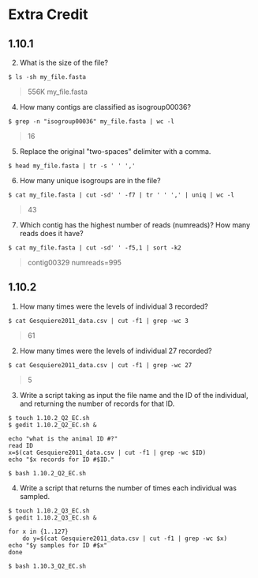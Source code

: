 # Extra Credit

## 1.10.1

2. What is the size of the file?
```
$ ls -sh my_file.fasta
```
> 556K my_file.fasta

4. How many contigs are classified as isogroup00036?
```
$ grep -n "isogroup00036" my_file.fasta | wc -l
```
> 16

5. Replace the original "two-spaces" delimiter with a comma.
```
$ head my_file.fasta | tr -s ' ' ','
```

6. How many unique isogroups are in the file?
```
$ cat my_file.fasta | cut -sd' ' -f7 | tr ' ' ',' | uniq | wc -l
```
> 43 

7. Which contig has the highest number of reads (numreads)? How many reads does it have? 
```
$ cat my_file.fasta | cut -sd' ' -f5,1 | sort -k2
```
> contig00329 numreads=995



## 1.10.2

1. How many times were the levels of individual 3 recorded?
```
$ cat Gesquiere2011_data.csv | cut -f1 | grep -wc 3
```
> 61

2. How many times were the levels of individual 27 recorded?
```
$ cat Gesquiere2011_data.csv | cut -f1 | grep -wc 27
```
> 5

3. Write a script taking as input the file name and the ID of the individual, and returning the number of records for that ID. 
```
$ touch 1.10.2_Q2_EC.sh
$ gedit 1.10.2_Q2_EC.sh &

echo "what is the animal ID #?"
read ID
x=$(cat Gesquiere2011_data.csv | cut -f1 | grep -wc $ID)
echo "$x records for ID #$ID."

$ bash 1.10.2_Q2_EC.sh
```

4. Write a script that returns the number of times each individual was sampled. 
```
$ touch 1.10.2_Q3_EC.sh
$ gedit 1.10.2_Q3_EC.sh &

for x in {1..127}
	do y=$(cat Gesquiere2011_data.csv | cut -f1 | grep -wc $x)
echo "$y samples for ID #$x"
done

$ bash 1.10.3_Q2_EC.sh
```


